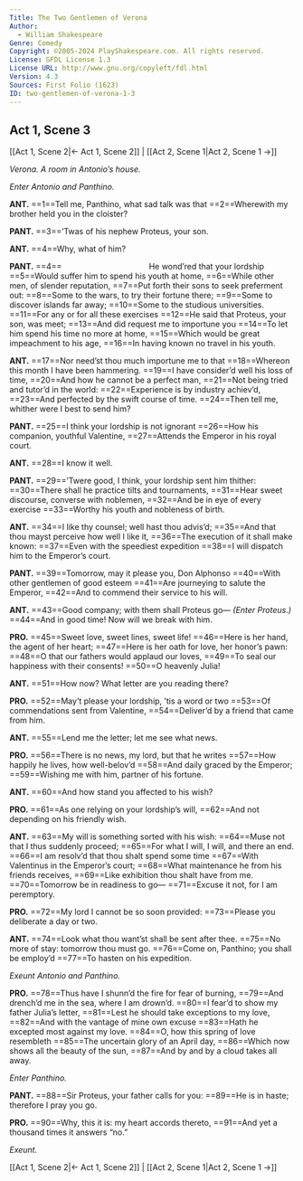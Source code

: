 ```yaml
---
Title: The Two Gentlemen of Verona
Author: 
  - William Shakespeare
Genre: Comedy
Copyright: ©2005-2024 PlayShakespeare.com. All rights reserved.
License: GFDL License 1.3
License URL: http://www.gnu.org/copyleft/fdl.html
Version: 4.3
Sources: First Folio (1623)
ID: two-gentlemen-of-verona-1-3
---
```


## Act 1, Scene 3
[[Act 1, Scene 2|← Act 1, Scene 2]] | [[Act 2, Scene 1|Act 2, Scene 1 →]]

*Verona. A room in Antonio’s house.*

*Enter Antonio and Panthino.*

**ANT.**
==1==Tell me, Panthino, what sad talk was that
==2==Wherewith my brother held you in the cloister?

**PANT.**
==3==’Twas of his nephew Proteus, your son.

**ANT.**
==4==Why, what of him?

**PANT.**
==4==           He wond’red that your lordship
==5==Would suffer him to spend his youth at home,
==6==While other men, of slender reputation,
==7==Put forth their sons to seek preferment out:
==8==Some to the wars, to try their fortune there;
==9==Some to discover islands far away;
==10==Some to the studious universities.
==11==For any or for all these exercises
==12==He said that Proteus, your son, was meet;
==13==And did request me to importune you
==14==To let him spend his time no more at home,
==15==Which would be great impeachment to his age,
==16==In having known no travel in his youth.

**ANT.**
==17==Nor need’st thou much importune me to that
==18==Whereon this month I have been hammering.
==19==I have consider’d well his loss of time,
==20==And how he cannot be a perfect man,
==21==Not being tried and tutor’d in the world:
==22==Experience is by industry achiev’d,
==23==And perfected by the swift course of time.
==24==Then tell me, whither were I best to send him?

**PANT.**
==25==I think your lordship is not ignorant
==26==How his companion, youthful Valentine,
==27==Attends the Emperor in his royal court.

**ANT.**
==28==I know it well.

**PANT.**
==29==’Twere good, I think, your lordship sent him thither:
==30==There shall he practice tilts and tournaments,
==31==Hear sweet discourse, converse with noblemen,
==32==And be in eye of every exercise
==33==Worthy his youth and nobleness of birth.

**ANT.**
==34==I like thy counsel; well hast thou advis’d;
==35==And that thou mayst perceive how well I like it,
==36==The execution of it shall make known:
==37==Even with the speediest expedition
==38==I will dispatch him to the Emperor’s court.

**PANT.**
==39==Tomorrow, may it please you, Don Alphonso
==40==With other gentlemen of good esteem
==41==Are journeying to salute the Emperor,
==42==And to commend their service to his will.

**ANT.**
==43==Good company; with them shall Proteus go⁠—
*(Enter Proteus.)*
==44==And in good time! Now will we break with him.

**PRO.**
==45==Sweet love, sweet lines, sweet life!
==46==Here is her hand, the agent of her heart;
==47==Here is her oath for love, her honor’s pawn:
==48==O that our fathers would applaud our loves,
==49==To seal our happiness with their consents!
==50==O heavenly Julia!

**ANT.**
==51==How now? What letter are you reading there?

**PRO.**
==52==May’t please your lordship, ’tis a word or two
==53==Of commendations sent from Valentine,
==54==Deliver’d by a friend that came from him.

**ANT.**
==55==Lend me the letter; let me see what news.

**PRO.**
==56==There is no news, my lord, but that he writes
==57==How happily he lives, how well-belov’d
==58==And daily graced by the Emperor;
==59==Wishing me with him, partner of his fortune.

**ANT.**
==60==And how stand you affected to his wish?

**PRO.**
==61==As one relying on your lordship’s will,
==62==And not depending on his friendly wish.

**ANT.**
==63==My will is something sorted with his wish:
==64==Muse not that I thus suddenly proceed;
==65==For what I will, I will, and there an end.
==66==I am resolv’d that thou shalt spend some time
==67==With Valentinus in the Emperor’s court;
==68==What maintenance he from his friends receives,
==69==Like exhibition thou shalt have from me.
==70==Tomorrow be in readiness to go⁠—
==71==Excuse it not, for I am peremptory.

**PRO.**
==72==My lord I cannot be so soon provided:
==73==Please you deliberate a day or two.

**ANT.**
==74==Look what thou want’st shall be sent after thee.
==75==No more of stay: tomorrow thou must go.
==76==Come on, Panthino; you shall be employ’d
==77==To hasten on his expedition.

*Exeunt Antonio and Panthino.*

**PRO.**
==78==Thus have I shunn’d the fire for fear of burning,
==79==And drench’d me in the sea, where I am drown’d.
==80==I fear’d to show my father Julia’s letter,
==81==Lest he should take exceptions to my love,
==82==And with the vantage of mine own excuse
==83==Hath he excepted most against my love.
==84==O, how this spring of love resembleth
==85==The uncertain glory of an April day,
==86==Which now shows all the beauty of the sun,
==87==And by and by a cloud takes all away.

*Enter Panthino.*

**PANT.**
==88==Sir Proteus, your father calls for you:
==89==He is in haste; therefore I pray you go.

**PRO.**
==90==Why, this it is: my heart accords thereto,
==91==And yet a thousand times it answers “no.”

*Exeunt.*

[[Act 1, Scene 2|← Act 1, Scene 2]] | [[Act 2, Scene 1|Act 2, Scene 1 →]]